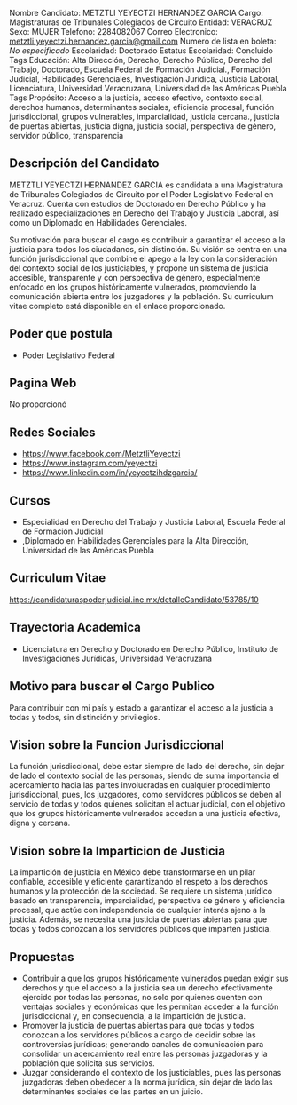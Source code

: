 Nombre Candidato: METZTLI YEYECTZI HERNANDEZ GARCIA
Cargo: Magistraturas de Tribunales Colegiados de Circuito
Entidad: VERACRUZ
Sexo: MUJER
Telefono: 2284082067
Correo Electronico: metztli.yeyectzi.hernandez.garcia@gmail.com
Numero de lista en boleta: *No especificado*
Escolaridad: Doctorado
Estatus Escolaridad: Concluido
Tags Educación: Alta Dirección, Derecho, Derecho Público, Derecho del Trabajo, Doctorado, Escuela Federal de Formación Judicial., Formación Judicial, Habilidades Gerenciales, Investigación Jurídica, Justicia Laboral, Licenciatura, Universidad Veracruzana, Universidad de las Américas Puebla
Tags Propósito: Acceso a la justicia, acceso efectivo, contexto social, derechos humanos, determinantes sociales, eficiencia procesal, función jurisdiccional, grupos vulnerables, imparcialidad, justicia cercana., justicia de puertas abiertas, justicia digna, justicia social, perspectiva de género, servidor público, transparencia


## Descripción del Candidato 

METZTLI YEYECTZI HERNANDEZ GARCIA es candidata a una Magistratura de Tribunales Colegiados de Circuito por el Poder Legislativo Federal en Veracruz. Cuenta con estudios de Doctorado en Derecho Público y ha realizado especializaciones en Derecho del Trabajo y Justicia Laboral, así como un Diplomado en Habilidades Gerenciales. 

Su motivación para buscar el cargo es contribuir a garantizar el acceso a la justicia para todos los ciudadanos, sin distinción. Su visión se centra en una función jurisdiccional que combine el apego a la ley con la consideración del contexto social de los justiciables, y propone un sistema de justicia accesible, transparente y con perspectiva de género, especialmente enfocado en los grupos históricamente vulnerados, promoviendo la comunicación abierta entre los juzgadores y la población. Su curriculum vitae completo está disponible en el enlace proporcionado.


## Poder que postula

- Poder Legislativo Federal


## Pagina Web

No proporcionó


## Redes Sociales

- https://www.facebook.com/MetztliYeyectzi
- https://www.instagram.com/yeyectzi
- https://www.linkedin.com/in/yeyectzihdzgarcia/


## Cursos

- Especialidad en Derecho del Trabajo y Justicia Laboral, Escuela Federal de Formación Judicial
- ,Diplomado en Habilidades Gerenciales para la Alta Dirección, Universidad de las Américas Puebla


## Curriculum Vitae

https://candidaturaspoderjudicial.ine.mx/detalleCandidato/53785/10


## Trayectoria Academica

- Licenciatura en Derecho y Doctorado en Derecho Público, Instituto de Investigaciones Jurídicas, Universidad Veracruzana


## Motivo para buscar el Cargo Publico

Para contribuir con mi país y estado a garantizar el acceso a la justicia a todas y todos, sin distinción y privilegios.


## Vision sobre la Funcion Jurisdiccional

La función jurisdiccional, debe estar siempre de lado del derecho, sin dejar de lado el contexto social de las personas, siendo de suma importancia el acercamiento hacia las partes involucradas en cualquier procedimiento jurisdiccional, pues, los juzgadores, como servidores públicos se deben al servicio de todas y todos quienes solicitan el actuar judicial, con el objetivo que los grupos históricamente vulnerados accedan a una justicia efectiva, digna y cercana.


## Vision sobre la Imparticion de Justicia

La impartición de justicia en México debe transformarse en un pilar confiable, accesible y eficiente garantizando el respeto a los derechos humanos y la protección de la sociedad. Se requiere un sistema jurídico basado en transparencia, imparcialidad, perspectiva de género y eficiencia procesal, que actúe con independencia de cualquier interés ajeno a la justicia. Además, se necesita una justicia de puertas abiertas para que todas y todos conozcan a los servidores públicos que imparten justicia.


## Propuestas

- Contribuir a que los grupos históricamente vulnerados puedan exigir sus derechos y que el acceso a la justicia sea un derecho efectivamente ejercido por todas las personas, no solo por quienes cuenten con ventajas sociales y económicas que les permitan acceder a la función jurisdiccional y, en consecuencia, a la impartición de justicia.
- Promover la justicia de puertas abiertas para que todas y todos conozcan a los servidores públicos a cargo de decidir sobre las controversias jurídicas; generando canales de comunicación para consolidar un acercamiento real entre las personas juzgadoras y la población que solicita sus servicios.
- Juzgar considerando el contexto de los justiciables, pues las personas juzgadoras deben obedecer a la norma jurídica, sin dejar de lado las determinantes sociales de las partes en un juicio.

